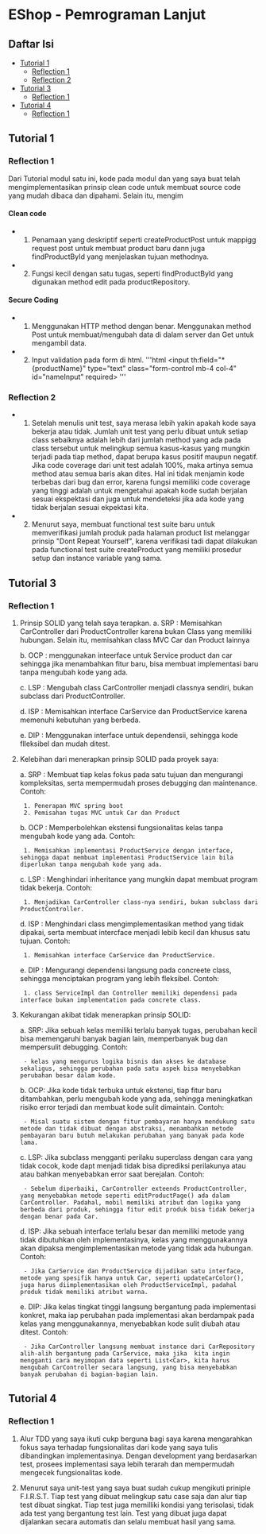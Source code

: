 # EShop - Pemrograman Lanjut

## Daftar Isi
- [Tutorial 1](#tutorial-1)
  - [Reflection 1](#reflection-1)
  - [Reflection 2](#reflection-2)
- [Tutorial 3](#tutorial-3)
    - [Reflection 1](#reflection-1-1)
- [Tutorial 4](#tutorial-4)
  - [Reflection 1](#reflection-1-2)


## Tutorial 1
### Reflection 1
 Dari Tutorial modul satu ini, kode pada modul dan yang saya buat telah mengimplementasikan prinsip clean code untuk membuat source code yang mudah dibaca dan dipahami. Selain itu, mengim 

#### Clean code
- 1. Penamaan yang deskriptif seperti createProductPost untuk mappigg request post untuk membuat product baru dann juga findProductById yang menjelaskan tujuan methodnya.
- 2. Fungsi kecil dengan satu tugas, seperti findProductById yang digunakan method edit pada productRepository.

#### Secure Coding
- 1. Menggunakan HTTP method dengan benar. Menggunakan method Post untuk membuat/mengubah data di dalam server dan Get untuk mengambil data.
- 2. Input validation pada form di html.
'''html
     <input th:field="*{productName}" type="text" class="form-control mb-4 col-4" id="nameInput" required\>
'''

### Reflection 2
- 1. Setelah menulis unit test, saya merasa lebih yakin apakah kode saya bekerja atau tidak. Jumlah unit test yang perlu dibuat untuk setiap class sebaiknya adalah lebih dari jumlah method yang ada pada class tersebut untuk melingkup semua kasus-kasus yang mungkin terjadi pada tiap method, dapat berupa kasus positif maupun negatif. Jika code coverage dari unit test adalah 100%, maka artinya semua method atau semua baris akan dites. Hal ini tidak menjamin kode terbebas dari bug dan error, karena fungsi memiliki code coverage yang tinggi adalah untuk mengetahui apakah kode sudah berjalan sesuai ekspektasi dan juga untuk mendeteksi jika ada kode yang tidak berjalan sesuai ekpektasi kita.

- 2. Menurut saya, membuat functional test suite baru untuk memverifikasi jumlah produk pada halaman product list melanggar prinsip "Dont Repeat Yourself", karena verifikasi tadi dapat dilakukan pada functional test suite createProduct yang memiliki prosedur setup dan instance variable yang sama.

## Tutorial 3
### Reflection 1
1. Prinsip SOLID yang telah saya terapkan.
    a. SRP : Memisahkan  CarController dari ProductController karena bukan Class yang memiliki hubungan. Selain itu, memisahkan class MVC Car dan Product lainnya

    b. OCP : menggunakan inteerface untuk Service product dan car sehingga  jika menambahkan fitur baru, bisa membuat implementasi baru tanpa mengubah kode yang ada.

    c. LSP : Mengubah class CarController menjadi classnya sendiri, bukan subclass dari ProductController.

    d. ISP : Memisahkan interface CarService dan ProductService karena memenuhi kebutuhan yang berbeda.

    e. DIP : Menggunakan interface untuk dependensii, sehingga kode flleksibel dan mudah ditest.

2. Kelebihan dari menerapkan prinsip SOLID pada proyek saya:

   a. SRP : Membuat tiap kelas fokus pada satu tujuan dan mengurangi kompleksitas, serta mempermudah proses debugging dan maintenance.
    Contoh: 

        1. Penerapan MVC spring boot
        2. Pemisahan tugas MVC untuk Car dan Product

   b. OCP : Memperbolehkan ekstensi fungsionalitas kelas tanpa mengubah kode yang ada.
    Contoh:

        1. Memisahkan implementasi ProductService dengan interface, sehingga dapat membuat implementasi ProductService lain bila diperlukan tanpa mengubah kode yang ada.
        
   c. LSP : Menghindari inheritance yang mungkin dapat membuat program tidak bekerja.
    Contoh:

        1. Menjadikan CarController class-nya sendiri, bukan subclass dari ProductController.

   d. ISP : Menghindari class mengimplementasikan method yang tidak dipakai, serta membuat intercface  menjadi lebib kecil dan khusus satu tujuan.
    Contoh:

        1. Memisahkan interface CarService dan ProductService.

   e. DIP : Mengurangi dependensi langsung pada concreete class, sehingga menciptakan program yang lebih fleksibel.
    Contoh:

        1. class ServiceImpl dan Controller memiliki dependensi pada interface bukan implementation pada concrete class.

3. Kekurangan akibat tidak menerapkan prinsip SOLID:

    a. SRP: Jika sebuah kelas memiliki terlalu banyak tugas, perubahan kecil bisa memengaruhi banyak bagian lain, memperbanyak bug dan mempersulit debugging.
    Contoh:

        - kelas yang mengurus logika bisnis dan akses ke database sekaligus, sehingga perubahan pada satu aspek bisa menyebabkan perubahan besar dalam kode. 

    b. OCP: Jika kode tidak terbuka untuk ekstensi, tiap fitur baru ditambahkan, perlu mengubah kode yang ada, sehingga meningkatkan risiko error terjadi dan membuat kode sulit dimaintain.
    Contoh:

        - Misal suatu sistem dengan fitur pembayaran hanya mendukung satu metode dan tidak dibuat dengan abstraksi, menambahkan metode pembayaran baru butuh melakukan perubahan yang banyak pada kode lama.

    c. LSP: Jika subclass mengganti perilaku superclass dengan cara yang tidak cocok, kode dapt menjadi tidak bisa diprediksi perilakunya atau atau bahkan menyebabkan error saat berejalan.
    Contoh:

        - Sebelum diperbaiki, CarController exteends ProductController, yang menyebabkan metode seperti editProductPage() ada dalam CarController. Padahal, mobil memiliki atribut dan logika yang berbeda dari produk, sehingga fitur edit produk bisa tidak bekerja dengan benar pada Car.

    d. ISP: Jika sebuah interface terlalu besar dan memiliki metode yang tidak dibutuhkan oleh implementasinya, kelas yang menggunakannya akan dipaksa mengimplementasikan metode yang tidak ada hubungan.
    Contoh:

        - Jika CarService dan ProductService dijadikan satu interface, metode yang spesifik hanya untuk Car, seperti updateCarColor(), juga harus diimplementasikan oleh ProductServiceImpl, padahal produk tidak memiliki atribut warna. 

    e. DIP: Jika kelas tingkat tinggi langsung bergantung pada implementasi konkret, maka iap perubahan pada implementasi akan berdampak pada kelas yang menggunakannya, menyebabkan kode sulit diubah atau ditest.
    Contoh:

        - Jika CarController langsung membuat instance dari CarRepository alih-alih bergantung pada CarService, maka jika  kita ingin mengganti cara meyimopan data seperti List<Car>, kita harus mengubah CarController secara langsung, yang bisa menyebabkan banyak perubahan di bagian-bagian lain.

## Tutorial 4
### Reflection 1
1. Alur TDD yang saya ikuti cukp berguna bagi saya karena mengarahkan fokus saya terhadap fungsionalitas dari kode yang saya tulis dibandingkan implementasinya. Dengan development yang berdasarkan test, prosees implementasi saya lebih terarah dan mempermudah mengecek fungsionalitas kode.

2. Menurut saya unit-test yang saya buat sudah cukup mengikuti priniple F.I.R.S.T. Tiap test yang dibuat melingkup satu case saja dan alur tiap test dibuat singkat. Tiap test juga memilliki kondisi yang terisolasi, tidak ada test yang bergantung test lain. Test yang dibuat juga dapat dijalankan secara automatis dan selalu membuat hasil yang sama.
